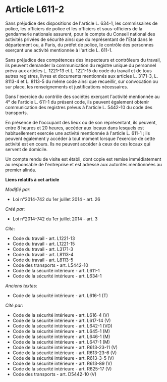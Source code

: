 # Article L611-2

Sans préjudice des dispositions de l'article L. 634-1, les commissaires de police, les officiers de police et les officiers
et sous-officiers de la gendarmerie nationale assurent, pour le compte du Conseil national des activités privées de sécurité
ainsi que du représentant de l'Etat dans le département ou, à Paris, du préfet de police, le contrôle des personnes exerçant
une activité mentionnée à l'article L. 611-1. 

Sans préjudice des compétences des inspecteurs et contrôleurs du travail, ils peuvent demander la communication du registre
unique du personnel prévu aux articles L. 1221-13 et L. 1221-15 du code du travail et de tous autres registres, livres et
documents mentionnés aux articles L. 3171-3, L. 8113-4 et L. 8113-5 du même code ainsi que recueillir, sur convocation ou sur
place, les renseignements et justifications nécessaires. 

Dans l'exercice du contrôle des sociétés exerçant l'activité mentionnée au 4° de l'article L. 611-1 du présent code, ils
peuvent également obtenir communication des registres prévus à l'article L. 5442-10 du code des transports. 

En présence de l'occupant des lieux ou de son représentant, ils peuvent, entre 8 heures et 20 heures, accéder aux locaux dans
lesquels est habituellement exercée une activité mentionnée à l'article L. 611-1 ; ils peuvent également y accéder à tout
moment lorsque l'exercice de cette activité est en cours. Ils ne peuvent accéder à ceux de ces locaux qui servent de
domicile. 

Un compte rendu de visite est établi, dont copie est remise immédiatement au responsable de l'entreprise et est adressé aux
autorités mentionnées au premier alinéa.

**Liens relatifs à cet article**

_Modifié par_:

  - Loi n°2014-742 du 1er juillet 2014 - art. 26

_Créé par_:

  - Loi n°2014-742 du 1er juillet 2014 - art. 3

_Cite_:

  - Code du travail - art. L1221-13
  - Code du travail - art. L1221-15
  - Code du travail - art. L3171-3
  - Code du travail - art. L8113-4
  - Code du travail - art. L8113-5
  - Code des transports - art. L5442-10
  - Code de la sécurité intérieure - art. L611-1
  - Code de la sécurité intérieure - art. L634-1

_Anciens textes_:

  - Code de la sécurité intérieure - art. L616-1 (T)

_Cité par_:

  - Code de la sécurité intérieure - art. L616-4 (V)
  - Code de la sécurité intérieure - art. L617-14 (V)
  - Code de la sécurité intérieure - art. L642-1 (VD)
  - Code de la sécurité intérieure - art. L645-1 (M)
  - Code de la sécurité intérieure - art. L646-1 (M)
  - Code de la sécurité intérieure - art. L647-1 (M)
  - Code de la sécurité intérieure - art. R613-23-11 (V)
  - Code de la sécurité intérieure - art. R613-23-6 (V)
  - Code de la sécurité intérieure - art. R613-3-5 (V)
  - Code de la sécurité intérieure - art. R613-89 (V)
  - Code de la sécurité intérieure - art. R625-17 (V)
  - Code des transports - art. D5442-10 (V)
